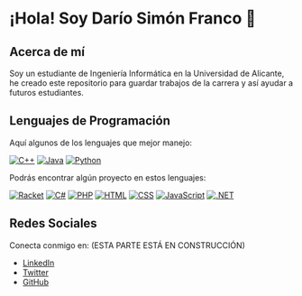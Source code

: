 # ¡Hola! Soy Darío Simón Franco 👋

## Acerca de mí
Soy un estudiante de Ingeniería Informática en la Universidad de Alicante, he creado este repositorio para guardar trabajos de la carrera y así ayudar a futuros estudiantes.

## Lenguajes de Programación
Aquí algunos de los lenguajes que mejor manejo:

[![C++](https://img.shields.io/badge/-C++-00599C?style=flat-square&logo=cplusplus&logoColor=white)](https://isocpp.org/)
[![Java](https://img.shields.io/badge/-Java-ED8B00?style=flat-square&logo=java&logoColor=white)](https://www.java.com/)
[![Python](https://img.shields.io/badge/-Python-3776AB?style=flat-square&logo=python&logoColor=white)](https://www.python.org/)

Podrás encontrar algún proyecto en estos lenguajes:

[![Racket](https://img.shields.io/badge/Racket-3C4F75?style=flat-square)](https://racket-lang.org/)
[![C#](https://img.shields.io/badge/C%23-239120?style=flat-square&logo=csharp&logoColor=white)](https://docs.microsoft.com/en-us/dotnet/csharp/)
[![PHP](https://img.shields.io/badge/PHP-777BB4?style=flat-square&logo=php&logoColor=white)](https://www.php.net/)
[![HTML](https://img.shields.io/badge/HTML-E34F26?style=flat-square&logo=html5&logoColor=white)](https://developer.mozilla.org/en-US/docs/Web/HTML)
[![CSS](https://img.shields.io/badge/CSS-1572B6?style=flat-square&logo=css3&logoColor=white)](https://developer.mozilla.org/en-US/docs/Web/CSS)
[![JavaScript](https://img.shields.io/badge/-JavaScript-F7DF1E?style=flat-square&logo=javascript&logoColor=black)](https://developer.mozilla.org/en-US/docs/Web/JavaScript)
[![.NET](https://img.shields.io/badge/.NET-512BD4?style=flat-square&logo=dotnet&logoColor=white)](https://dotnet.microsoft.com/)


<!-- Opcional: Puedes usar badges para hacerlo más visual, por ejemplo: -->
<!-- [![JavaScript](https://img.shields.io/badge/-JavaScript-black?style=flat-square&logo=javascript)](https://developer.mozilla.org/en-US/docs/Web/JavaScript) -->

## Redes Sociales
Conecta conmigo en: (ESTA PARTE ESTÁ EN CONSTRUCCIÓN)

- [LinkedIn](https://www.linkedin.com/in/tuusuario)  
- [Twitter](https://twitter.com/tuusuario)  
- [GitHub](https://github.com/DarioSF)

<!-- Agrega o modifica las redes que prefieras -->
